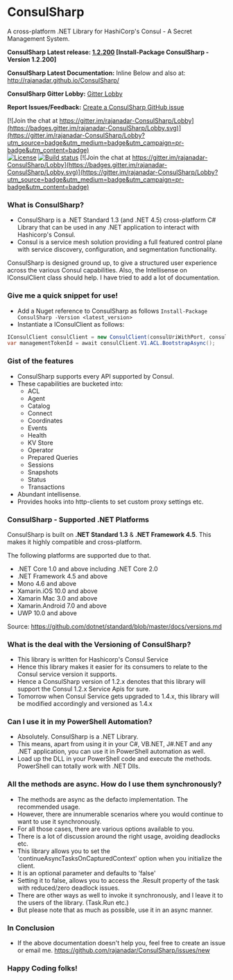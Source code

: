 ConsulSharp
==========

A cross-platform .NET Library for HashiCorp's Consul - A Secret Management System.

**ConsulSharp Latest release: [1.2.200](https://www.nuget.org/packages/ConsulSharp) [Install-Package ConsulSharp -Version 1.2.200]**

**ConsulSharp Latest Documentation:** Inline Below and also at: http://rajanadar.github.io/ConsulSharp/

**ConsulSharp Gitter Lobby:** [Gitter Lobby](https://gitter.im/rajanadar-ConsulSharp/Lobby)

**Report Issues/Feedback:** [Create a ConsulSharp GitHub issue](https://github.com/rajanadar/ConsulSharp/issues/new)

[![Join the chat at https://gitter.im/rajanadar-ConsulSharp/Lobby](https://badges.gitter.im/rajanadar-ConsulSharp/Lobby.svg)](https://gitter.im/rajanadar-ConsulSharp/Lobby?utm_source=badge&utm_medium=badge&utm_campaign=pr-badge&utm_content=badge)	
[![License](https://img.shields.io/:license-apache%202.0-brightgreen.svg)](http://www.apache.org/licenses/LICENSE-2.0.html)	
[![Build status](https://ci.appveyor.com/api/projects/status/aldh4a6n2t7hthdv?svg=true)](https://ci.appveyor.com/project/rajanadar/ConsulSharp) [![Join the chat at https://gitter.im/rajanadar-ConsulSharp/Lobby](https://badges.gitter.im/rajanadar-ConsulSharp/Lobby.svg)](https://gitter.im/rajanadar-ConsulSharp/Lobby?utm_source=badge&utm_medium=badge&utm_campaign=pr-badge&utm_content=badge)

### What is ConsulSharp?	

* ConsulSharp is a .NET Standard 1.3 (and .NET 4.5) cross-platform C# Library that can be used in any .NET application to interact with Hashicorp's Consul.	
* Consul is a service mesh solution providing a full featured control plane with service discovery, configuration, and segmentation functionality.

ConsulSharp is designed ground up, to give a structured user experience across the various Consul capabilities.
Also, the Intellisense on IConsulClient class should help. I have tried to add a lot of documentation.

### Give me a quick snippet for use!

 * Add a Nuget reference to ConsulSharp as follows ```Install-Package ConsulSharp -Version <latest_version>```
 * Instantiate a IConsulClient as follows:

 ```cs	
IConsulClient consulClient = new ConsulClient(consulUriWithPort, consulToken);
var managementTokenId = await consulClient.V1.ACL.BootstrapAsync();
```

### Gist of the features

 * ConsulSharp supports every API supported by Consul. 
 * These capabilities are bucketed into:
   - ACL
   - Agent
   - Catalog
   - Connect
   - Coordinates
   - Events
   - Health
   - KV Store
   - Operator
   - Prepared Queries
   - Sessions
   - Snapshots
   - Status
   - Transactions
 * Abundant intellisense.
 * Provides hooks into http-clients to set custom proxy settings etc.

### ConsulSharp - Supported .NET Platforms

ConsulSharp is built on **.NET Standard 1.3** & **.NET Framework 4.5**. This makes it highly compatible and cross-platform.

The following platforms are supported due to that.

 * .NET Core 1.0 and above including .NET Core 2.0
 * .NET Framework 4.5 and above
 * Mono 4.6 and above
 * Xamarin.iOS 10.0 and above
 * Xamarin Mac 3.0 and above
 * Xamarin.Android 7.0 and above
 * UWP 10.0 and above
 
 Source: https://github.com/dotnet/standard/blob/master/docs/versions.md

### What is the deal with the Versioning of ConsulSharp?

* This library is written for Hashicorp's Consul Service
* Hence this library makes it easier for its consumers to relate to the Consul service version it supports.
* Hence a ConsulSharp version of 1.2.x denotes that this library will support the Consul 1.2.x Service Apis for sure.
* Tomorrow when Consul Service gets upgraded to 1.4.x, this library will be modified accordingly and versioned as 1.4.x

### Can I use it in my PowerShell Automation?

* Absolutely. ConsulSharp is a .NET Library. 
* This means, apart from using it in your C#, VB.NET, J#.NET and any .NET application, you can use it in PowerShell automation as well.
* Load up the DLL in your PowerShell code and execute the methods. PowerShell can totally work with .NET Dlls.

### All the methods are async. How do I use them synchronously?

* The methods are async as the defacto implementation. The recommended usage.
* However, there are innumerable scenarios where you would continue to want to use it synchronously.
* For all those cases, there are various options available to you.
* There is a lot of discussion around the right usage, avoiding deadlocks etc.
* This library allows you to set the 'continueAsyncTasksOnCapturedContext' option when you initialize the client.
* It is an optional parameter and defaults to 'false'
* Setting it to false, allows you to access the .Result property of the task with reduced/zero deadlock issues.
* There are other ways as well to invoke it synchronously, and  I leave it to the users of the library. (Task.Run etc.) 
* But please note that as much as possible, use it in an async manner. 

### In Conclusion

* If the above documentation doesn't help you, feel free to create an issue or email me. https://github.com/rajanadar/ConsulSharp/issues/new

### Happy Coding folks!
